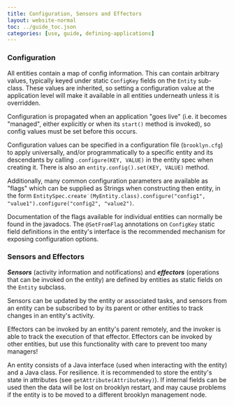 ```yaml
---
title: Configuration, Sensors and Effectors
layout: website-normal
toc: ../guide_toc.json
categories: [use, guide, defining-applications]
---
```


### Configuration

All entities contain a map of config information. This can contain arbitrary values, typically keyed under static `ConfigKey` fields on the `Entity` sub-class. These values are inherited, so setting a configuration value at the
application level will make it available in all entities underneath unless it is overridden.

Configuration is propagated when an application "goes live" (i.e. it becomes "managed", either explicitly or when its `start()` method is invoked), so config values must be set before this occurs. 

Configuration values can be specified in a configuration file (`brooklyn.cfg`)
to apply universally, and/or programmatically to a specific entity and its descendants 
by calling `.configure(KEY, VALUE)` in the entity spec when creating it.
There is also an `entity.config().set(KEY, VALUE)` method.

Additionally, many common configuration parameters are available as "flags" which can be supplied as Strings when constructing
then entity, in the form
`EntitySpec.create˙(MyEntity.class).configure("config1", "value1").configure("config2", "value2")`. 

Documentation of the flags available for individual entities can normally be found in the javadocs. 
The `@SetFromFlag` annotations on `ConfigKey` static field definitions
in the entity's interface is the recommended mechanism for exposing configuration options.


### Sensors and Effectors

***Sensors*** (activity information and notifications) and ***effectors*** (operations that can be invoked on the entity) are defined by entities as static fields on the `Entity` subclass.

Sensors can be updated by the entity or associated tasks, and sensors from an entity can be subscribed to by its parent or other entities to track changes in an entity's activity.

Effectors can be invoked by an entity's parent remotely, and the invoker is able to track the execution of that effector. Effectors can be invoked by other entities, but use this functionality with care to prevent too many managers!

An entity consists of a Java interface (used when interacting with the entity) and a Java class. For resilience. it is recommended to store 
the entity's state in attributes (see `getAttribute(AttributeKey)`). If internal fields can be used then the data will be lost on brooklyn
restart, and may cause problems if the entity is to be moved to a different brooklyn management node.


